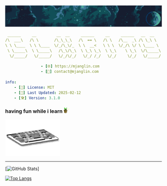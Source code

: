 ![](./img/clxrity_banner.png)

```yaml
 ______     __         __  __     ______     __     ______   __  __
/\  ___\   /\ \       /\_\_\_\   /\  == \   /\ \   /\__  _\ /\ \_\ \
\ \ \____  \ \ \____  \/_/\_\/_  \ \  __<   \ \ \  \/_/\ \/ \ \____ \
 \ \_____\  \ \_____\   /\_\/\_\  \ \_\ \_\  \ \_\    \ \_\  \/\_____\
  \/_____/   \/_____/   \/_/\/_/   \/_/ /_/   \/_/     \/_/   \/_____/

                - [🌐] https://mjanglin.com
                - [📧] contact@mjanglin.com

info:
    - [📜] License: MIT
    - [📅] Last Updated: 2025-02-12
    - [🛠️] Version: 3.1.0
```

### having fun while i learn <img src="./img/potted_plant.gif" width="18" height="18" />

<img src="./img/keyboard.svg" width="35%" />

---

[![GitHub Stats](https://github-readme-stats.vercel.app/api?username=clxrityy&show_icons=true&theme=onedark)]

[![Top Langs](https://github-readme-stats.vercel.app/api/top-langs/?username=clxrityy&layout=pie&theme=onedark)](https://github.com/clxrityy/github-readme-stats)